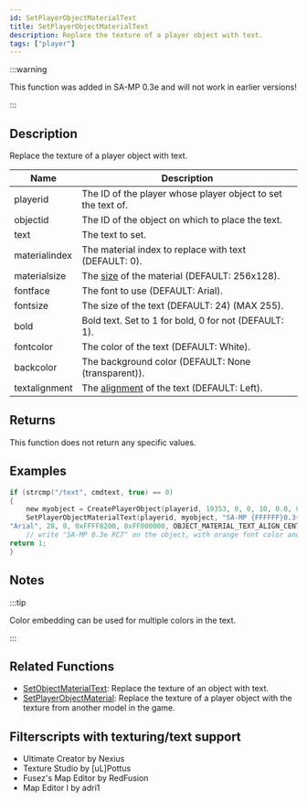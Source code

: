 ```yaml
---
id: SetPlayerObjectMaterialText
title: SetPlayerObjectMaterialText
description: Replace the texture of a player object with text.
tags: ["player"]
---
```


:::warning

This function was added in SA-MP 0.3e and will not work in earlier versions!

:::

## Description

Replace the texture of a player object with text.

| Name | Description |
| --- | --- |
| playerid | The ID of the player whose player object to set the text of. |
| objectid | The ID of the object on which to place the text. |
| text | The text to set. |
| materialindex | The material index to replace with text (DEFAULT: 0). |
| materialsize | The [size](../resources/materialtextsizes.md) of the material (DEFAULT: 256x128). |
| fontface | The font to use (DEFAULT: Arial). |
| fontsize | The size of the text (DEFAULT: 24) (MAX 255). |
| bold | Bold text. Set to 1 for bold, 0 for not (DEFAULT: 1). |
| fontcolor | The color of the text (DEFAULT: White). |
| backcolor | The background color (DEFAULT: None (transparent)). |
| textalignment | The [alignment](../resources/materialtextsizes.md) of the text (DEFAULT: Left). |

## Returns

This function does not return any specific values.

## Examples

```c
if (strcmp("/text", cmdtext, true) == 0)
{
    new myobject = CreatePlayerObject(playerid, 19353, 0, 0, 10, 0.0, 0.0, 90.0); //create the object
    SetPlayerObjectMaterialText(playerid, myobject, "SA-MP {FFFFFF}0.3{008500}e {FF8200}RC7", 0, OBJECT_MATERIAL_SIZE_256x128,\
"Arial", 28, 0, 0xFFFF8200, 0xFF000000, OBJECT_MATERIAL_TEXT_ALIGN_CENTER);
    // write "SA-MP 0.3e RC7" on the object, with orange font color and black background
return 1;
}
```

## Notes

:::tip

Color embedding can be used for multiple colors in the text.

:::

## Related Functions

- [SetObjectMaterialText](SetObjectMaterialText.md): Replace the texture of an object with text.
- [SetPlayerObjectMaterial](SetPlayerObjectMaterial.md): Replace the texture of a player object with the texture from another model in the game.

## Filterscripts with texturing/text support

- Ultimate Creator by Nexius
- Texture Studio by \[uL\]Pottus
- Fusez's Map Editor by RedFusion
- Map Editor I by adri1
